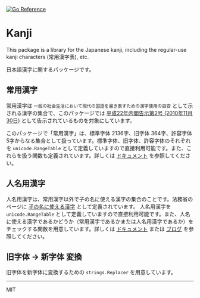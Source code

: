 [![Go Reference](https://pkg.go.dev/badge/github.com/ikawaha/kanji.svg)](https://pkg.go.dev/github.com/ikawaha/kanji)

Kanji
===
This package is a library for the Japanese kanji, including the regular-use kanji characters (常用漢字表), etc.

日本語漢字に関するパッケージです。

## 常用漢字

常用漢字は `一般の社会生活において現代の国語を書き表すための漢字使用の目安` として示される漢字の集合で、このパッケージでは [平成22年内閣告示第2号 (2010年11月30日)](https://www.bunka.go.jp/kokugo_nihongo/sisaku/joho/joho/kijun/naikaku/kanji/index.html) として告示されているものを対象にしています。

このパッケージで「常用漢字」は、標準字体 2136字、旧字体 364字、許容字体 5字からなる集合として扱っています。標準字体、旧字体、許容字体のそれぞれを `unicode.RangeTable` として定義していますので直接利用可能です。また、これらを扱う関数も定義されています。詳しくは [ドキュメント](https://pkg.go.dev/github.com/ikawaha/kanji) を参照してください。

## 人名用漢字

人名用漢字は、常用漢字以外で子の名に使える漢字の集合のことです。法務省のページに [子の名に使える漢字](http://www.moj.go.jp/MINJI/minji86.html) として定義されています。 人名用漢字を `unicode.RangeTable` として定義していますので直接利用可能です。また、人名に使える漢字であるかどうか（常用漢字であるかまたは人名用漢字であるか）をチェックする関数を用意しています。詳しくは [ドキュメント](https://pkg.go.dev/github.com/ikawaha/kanji) または [ブログ](https://zenn.dev/ikawaha/articles/20210801-e995d788c30ec1) を参照してください。

## 旧字体 -> 新字体 変換

旧字体を新字体に変換するための `strings.Replacer` を用意しています。

---
MIT
